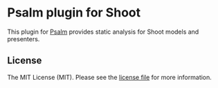 # Psalm plugin for Shoot
This plugin for [Psalm][link-psalm] provides static analysis for Shoot models and presenters.

## License
The MIT License (MIT). Please see the [license file][link-license] for more information.

[link-license]: LICENSE.md
[link-psalm]: https://psalm.dev
